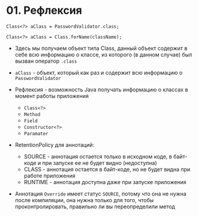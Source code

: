 # 01. Рефлексия

```
Class<?> aClass = PasswordValidator.class;
```

```
Class<?> aClass = Class.forName(className);
```

* Здесь мы получаем объект типа Class, данный объект содержит в себе всю информацию о классе, из которого (в данном случае) был вызван оператор `.class`
* `aClass` - объект, который как раз и содержит всю информацию о `PasswordValidator`
* Рефлексия - возможность Java получать информацию о классах в момент работы приложения
  * `Class<?>`
  * `Method`
  * `Field`
  * `Constructor<?>`
  * `Paramater`

* RetentionPolicy для аннотаций:
  * SOURCE - аннотация остается только в исходном коде, в байт-коде и при запуске ее не будет видно (недоступна)
  * CLASS - аннотация остается в байт-коде, но не будет видна при работе приложения
  * RUNTIME - аннотация доступна даже при запуске приложения

* Аннотация `Override` имеет статус `SOURCE`, потому что она не нужна после компиляции, она нужна только для того, чтобы проконтролировать, правильно ли вы переопределили метод